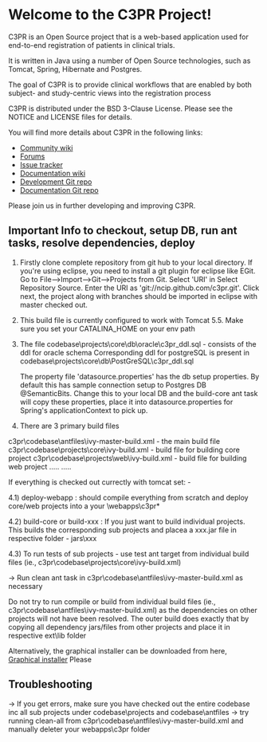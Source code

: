 Welcome to the C3PR Project!
=====================================

C3PR is an Open Source project that is a web-based application used for end-to-end registration of patients in clinical trials.

It is written in Java using a number of Open Source technologies, such as Tomcat, Spring, Hibernate and Postgres.

The goal of C3PR is to provide clinical workflows that are enabled by both subject- and study-centric views into the registration process

C3PR is distributed under the BSD 3-Clause License.
Please see the NOTICE and LICENSE files for details.

You will find more details about C3PR in the following links:

 * [Community wiki](https://wiki.nci.nih.gov/display/c3pr/c3pr)
 * [Forums](https://cabig-kc.nci.nih.gov/CTMS/forums/viewforum.php?f=9&sid=341356a57f096cb3d65ec7b98fba6145)
 * [Issue tracker](https://tracker.nci.nih.gov/browse/cpr)
 * [Documentation wiki](https://wiki.nci.nih.gov/display/C3PR/C3PR+Documentation)
 * [Development Git repo](http://github.com/NCIP/c3pr)
 * [Documentation Git repo](https://github.com/NCIP/c3pr-docs)
 

Please join us in further developing and improving C3PR.

Important Info to checkout, setup DB, run ant tasks, resolve dependencies, deploy
----------------------------------------------------------------------------------

1) Firstly clone complete repository from git hub to your local directory. If you're using
eclipse, you need to install a git plugin for eclipse like EGit. Go to File-->Import-->Git-->Projects from Git. Select 'URI' 
in Select Repository Source. Enter the URI as 'git://ncip.github.com/c3pr.git'. Click next, the project along with branches
should be imported in eclipse with master checked out.
2) This build file is currently configured to work with Tomcat 5.5. Make sure you set your
CATALINA_HOME on your env path

3) The file codebase\projects\core\db\oracle\c3pr_ddl.sql - consists of the ddl for oracle schema
   Corresponding ddl for postgreSQL is present in 
   codebase\projects\core\db\PostGreSQL\c3pr_ddl.sql
  
   The property file 'datasource.properties' has the db setup properties. By default this has sample 
   connection setup to Postgres DB @SemanticBits. Change this to your local DB and the build-core
   ant task will copy these properties, place it into datasource.properties for Spring's
   applicationContext to pick up.
  
4) There are 3 primary build files

c3pr\codebase\antfiles\ivy-master-build.xml                 - the main build file
c3pr\codebase\projects\core\ivy-build.xml   - build file for building core project
c3pr\codebase\projects\web\ivy-build.xml    - build file for building web project
.....
.....

If everything is checked out currectly with tomcat set: -

4.1) deploy-webapp : should compile everything from scratch and deploy core/web projects into a your 
<tomcat>\webapps\c3pr\*

4.2) build-core or build-xxx : If you just want to build individual projects. This builds the corresponding 
sub projects and placea a xxx.jar file in respective folder - jars\xxx

4.3) To run tests of sub projects - use test ant target from individual build files 
(ie., c3pr\codebase\projects\core\ivy-build.xml)

 -> Run clean ant task in c3pr\codebase\antfiles\ivy-master-build.xml  as necessary

Do not try to run compile or build from individual build files (ie., c3pr\codebase\antfiles\ivy-master-build.xml)
as the dependencies on other projects will not have been resolved. The outer build does exactly that by
copying all dependency jars/files from other projects and place it in respective ext\lib folder

Alternatively, the graphical installer can be downloaded from here, [Graphical installer](https://github.com/NCIP/c3pr/tree/master/graphical_installer)
Please 

Troubleshooting
-------------------
-> If you get errors, make sure you have checked out the entire codebase inc all
sub projects under codebase\projects and codebase\antfiles
-> try running clean-all from c3pr\codebase\antfiles\ivy-master-build.xml and manually deleter your webapps\c3pr folder
